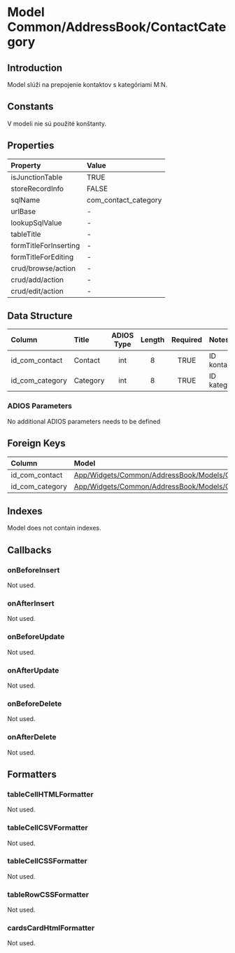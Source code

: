 # Model Common/AddressBook/ContactCategory

## Introduction
Model slúži na prepojenie kontaktov s kategóriami M:N.

## Constants
V modeli nie sú použité konštanty.

## Properties
| Property              | Value                |
| :-------------------- | :------------------- |
| isJunctionTable       | TRUE                 |
| storeRecordInfo       | FALSE                |
| sqlName               | com_contact_category |
| urlBase               | -                    |
| lookupSqlValue        | -                    |
| tableTitle            | -                    |
| formTitleForInserting | -                    |
| formTitleForEditing   | -                    |
| crud/browse/action    | -                    |
| crud/add/action       | -                    |
| crud/edit/action      | -                    |


## Data Structure
| Column          | Title    | ADIOS Type | Length | Required | Notes        |
| :-------------- | :------- | :--------: | :----: | :------: | :----------- |
| id_com_contact  | Contact  |    int     |   8    |   TRUE   | ID kontaktu  |
| id_com_category | Category |    int     |   8    |   TRUE   | ID kategórie |

### ADIOS Parameters
No additional ADIOS parameters needs to be defined

## Foreign Keys
| Column          | Model                                                           | Relation | OnUpdate | OnDelete |
| :-------------- | :-------------------------------------------------------------- | :------: | -------- | -------- |
| id_com_contact  | [App/Widgets/Common/AddressBook/Models/Contact](./Contact.md)   |   1:N    | Cascade  | Cascade  |
| id_com_category | [App/Widgets/Common/AddressBook/Models/Category](./Category.md) |   1:N    | Cascade  | Restrict |

## Indexes
Model does not contain indexes.

## Callbacks

### onBeforeInsert
Not used.

### onAfterInsert
Not used.

### onBeforeUpdate
Not used.

### onAfterUpdate
Not used.

### onBeforeDelete
Not used.

### onAfterDelete
Not used.

## Formatters

### tableCellHTMLFormatter
Not used.

### tableCellCSVFormatter
Not used.

### tableCellCSSFormatter
Not used.

### tableRowCSSFormatter
Not used.

### cardsCardHtmlFormatter
Not used.
